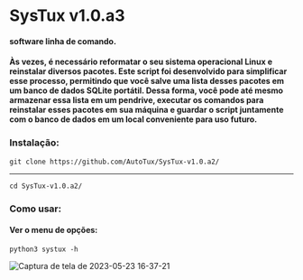 # SysTux  v1.0.a3

#### software linha de comando.

#### Às vezes, é necessário reformatar o seu sistema operacional Linux e reinstalar diversos pacotes. Este script foi desenvolvido para simplificar esse processo, permitindo que você salve uma lista desses pacotes em um banco de dados SQLite portátil. Dessa forma, você pode até mesmo armazenar essa lista em um pendrive, executar os comandos para reinstalar esses pacotes em sua máquina e guardar o script juntamente com o banco de dados em um local conveniente para uso futuro.

### Instalação:

    git clone https://github.com/AutoTux/SysTux-v1.0.a2/
    
----------

    cd SysTux-v1.0.a2/
    
### Como usar:

#### Ver o menu de opções:

    python3 systux -h
    

![Captura de tela de 2023-05-23 16-37-21](https://github.com/AutoTux/SysTux-v1.0.a3/assets/79322362/2910d5bd-ad5c-41dc-8a50-d373ed74ded8)

